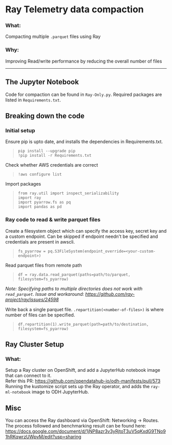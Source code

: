# Ray Telemetry data compaction

### What: 
Compacting multiple `.parquet` files using Ray
### Why: 
Improving Read/write performance by reducing the overall number of files

---

## The Jupyter Notebook
Code for compaction can be found in `Ray-Only.py`.
Required packages are listed in `Requirements.txt`.

## Breaking down the code
### Initial setup
Ensure pip is upto date, and installs the dependencies in Requirements.txt.
>`pip install --upgrade pip` \
`!pip install -r Requirements.txt`

Check whether AWS credentials are correct
>`!aws configure list`

Import packages 
>`from ray.util import inspect_serializability` \
`import ray` \
`import pyarrow.fs as pq`\
`import pandas as pd`

### Ray code to read & write parquet files

Create a filesystem object which can specify the access key, secret key and a custom endpoint. Can be skipped if endpoint needn't be specified and credentials are present in awscli.
>`fs_pyarrow = pq.S3FileSystem(endpoint_override=<your-custom-endpoint>)`

Read parquet files from remote path
> `df = ray.data.read_parquet(paths=path/to/parquet, filesystem=fs_pyarrow)`

*Note: Specifying paths to multiple directories does not work with `read_parquet`. Issue and workaround: https://github.com/ray-project/ray/issues/24598*

Write back a single parquet file. `.repartition(<number-of-files>)` is where number of files can be specified. 
> `df.repartition(1).write_parquet(path=path/to/destination, filesystem=fs_pyarrow)`

## Ray Cluster Setup

### What:
Setup a Ray cluster on OpenShift, and add a JupyterHub notebook image that can connect to it.\
Refer this PR: https://github.com/opendatahub-io/odh-manifests/pull/573 \
Running the kustomize script sets up the Ray operator, and adds the `ray-ml-notebook` image to ODH JupyterHub.

## Misc

You can access the Ray dashboard via OpenShift: Networking -> Routes.
The process followed and benchmarking result can be found here: https://docs.google.com/document/d/1jNP8azr3v3yRjtoT3uV5qKxdG9TNo91hRKqwrzUWpvM/edit?usp=sharing










